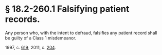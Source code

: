 # § 18.2-260.1 Falsifying patient records.

<p>Any person who, with the intent to defraud, falsifies any patient record shall be guilty of a Class 1 misdemeanor.</p><p>1997, c. <a href='http://lis.virginia.gov/cgi-bin/legp604.exe?971+ful+CHAP0619'>619</a>; 2011, c. <a href='http://lis.virginia.gov/cgi-bin/legp604.exe?111+ful+CHAP0204'>204</a>.</p>